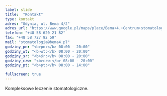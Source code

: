 ```yaml
---
label: slide
title:  "Kontakt"
type: kontakt
adres: "Gdynia, ul. Bema 4/2"
adres_url: "https://www.google.pl/maps/place/Bema+4.+Centrum+stomatologiczne/@54.5131757,18.5409225,18z/data=!4m2!3m1!1s0x46fda731b042040b:0xef62ec1f389b1572"
telefon: "+48 58 620 21 82"
fax: "+48 58 727 92 59"
mail: "stomatologia@bema4.pl"
godziny_pn: "<b>pn:</b> 08:00 - 20:00"
godziny_wt: "<b>wt:</b> 08:00 - 20:00"
godziny_sr: "<b>śr:</b> 08:00 - 20:00"
godziny_czw: "<b>czw:</b> 08:00 - 20:00"
godziny_pt: "<b>pt:</b> 08:00 - 14:00"

fullscreen: true
---
```

Kompleksowe leczenie stomatologiczne.
